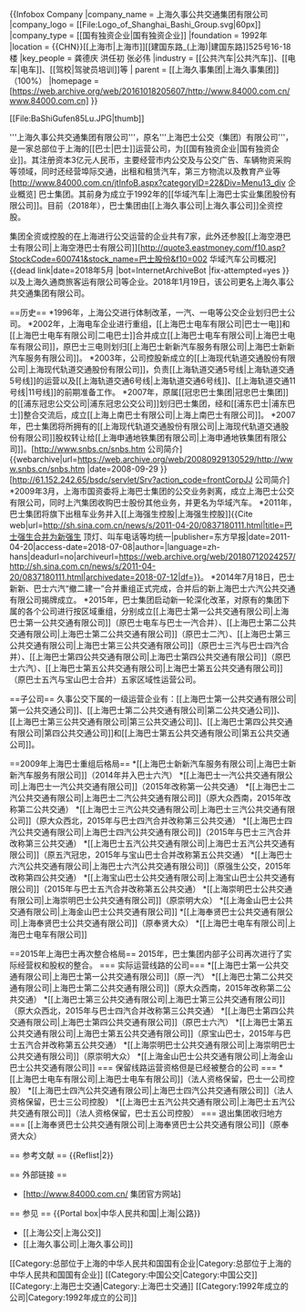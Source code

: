{{Infobox Company
  |company_name   = 上海久事公共交通集团有限公司
  |company_logo   = [[File:Logo_of_Shanghai_Bashi_Group.svg|60px]]
  |company_type = [[国有独资企业|国有独资企业]]
  |foundation = 1992年
  |location       = {{CHN}}[[上海市|上海市]][[建国东路_(上海)|建国东路]]525号16-18楼
  |key_people     = 龚德庆 洪任初 张必伟
  |industry       = [[公共汽车|公共汽车]]、[[电车|电车]]、[[驾校|驾驶员培训]]等
  | parent        = [[上海久事集团|上海久事集团]]（100%）
 |homepage =[https://web.archive.org/web/20161018205607/http://www.84000.com.cn/ www.84000.com.cn]
}}

[[File:BaShiGufen85Lu.JPG|thumb]]

'''上海久事公共交通集团有限公司'''，原名'''上海巴士公交（集团）有限公司'''，是一家总部位于上海的[[巴士|巴士]]运营公司，为[[国有独资企业|国有独资企业]]。其注册资本3亿元人民币，主要经营市内公交及与公交广告、车辆物资采购等领域，同时还经营埠际交通，出租和租赁汽车，第三方物流以及教育产业等<ref>[http://www.84000.com.cn/jtInfoB.aspx?categoryID=22&Div=Menu13_div 企业概览] 巴士集团</ref>。其前身为成立于1992年的[[华域汽车|上海巴士实业集团股份有限公司]]。目前（2018年），巴士集团由[[上海久事公司|上海久事公司]]全资控股。

集团全资或控股的在上海进行公交运营的企业共有7家，此外还参股[[上海空港巴士有限公司|上海空港巴士有限公司]]<ref>[http://quote3.eastmoney.com/f10.asp?StockCode=600741&stock_name=巴士股份&f10=002 华域汽车公司概况]{{dead link|date=2018年5月 |bot=InternetArchiveBot |fix-attempted=yes }}</ref>以及上海久通商旅客运有限公司等企业。2018年1月19日，该公司更名上海久事公共交通集团有限公司。

==历史==
*1996年，上海公交进行体制改革，一汽、一电等公交企业划归巴士公司。
*2002年，上海电车企业进行重组，[[上海巴士电车有限公司|巴士一电]]和[[上海巴士电车有限公司|二电巴士]]合并成立[[上海巴士电车有限公司|上海巴士电车有限公司]]，原巴士三电则划归[[上海巴士新新汽车服务有限公司|上海巴士新新汽车服务有限公司]]。
*2003年，公司控股新成立的[[上海现代轨道交通股份有限公司|上海现代轨道交通股份有限公司]]，负责[[上海轨道交通5号线|上海轨道交通5号线]]的运营以及[[上海轨道交通6号线|上海轨道交通6号线]]、[[上海轨道交通11号线|11号线]]的前期准备工作。
*2007年，原属[[冠忠巴士集团|冠忠巴士集团]]的[[浦东冠忠公交公司|浦东冠忠公交公司]]划归巴士集团，经和[[浦东巴士|浦东巴士]]整合交流后，成立[[上海上南巴士有限公司|上海上南巴士有限公司]]。
*2007年，巴士集团将所拥有的[[上海现代轨道交通股份有限公司|上海现代轨道交通股份有限公司]]股权转让给[[上海申通地铁集团有限公司|上海申通地铁集团有限公司]]。<ref>[http://www.snbs.cn/snbs.htm 公司简介] {{webarchive|url=https://web.archive.org/web/20080929130529/http://www.snbs.cn/snbs.htm |date=2008-09-29 }}</ref><ref>[http://61.152.242.65/bsdc/servlet/Srv?action_code=frontCorpJJ 公司简介]</ref>
*2009年3月，上海市国资委将上海巴士集团的公交业务剥离，成立上海巴士公交有限公司，同时上汽集团收购巴士股份其他业务，并更名为华域汽车。
*2011年，巴士集团将旗下出租车业务并入[[上海强生控股|上海强生控股]]<ref name=qsbs>{{Cite web|url=http://sh.sina.com.cn/news/s/2011-04-20/0837180111.html|title=巴士强生合并为新强生 顶灯、叫车电话等均统一|publisher=东方早报|date=2011-04-20|access-date=2018-07-08|author=|language=zh-hans|deadurl=no|archiveurl=https://web.archive.org/web/20180712024257/http://sh.sina.com.cn/news/s/2011-04-20/0837180111.html|archivedate=2018-07-12|df=}}</ref>。
*2014年7月18日，巴士新新、巴士六汽“撤二建一”合并重组正式完成，合并后的新上海巴士六汽公共交通有限公司揭牌成立。
*2015年，巴士集团启动新一轮深化改革，对原有的集团下属的各个公司进行按区域重组，分别成立[[上海巴士第一公共交通有限公司|上海巴士第一公共交通有限公司]]（原巴士电车与巴士一汽合并）、[[上海巴士第二公共交通有限公司|上海巴士第二公共交通有限公司]]（原巴士二汽）、[[上海巴士第三公共交通有限公司|上海巴士第三公共交通有限公司]]（原巴士三汽与巴士四汽合并）、[[上海巴士第四公共交通有限公司|上海巴士第四公共交通有限公司]]（原巴士六汽）、[[上海巴士第五公共交通有限公司|上海巴士第五公共交通有限公司]]（原巴士五汽与宝山巴士合并）五家区域性运营公司。

==子公司==
久事公交下属的一级运营企业有：[[上海巴士第一公共交通有限公司|第一公共交通公司]]、[[上海巴士第二公共交通有限公司|第二公共交通公司]]、[[上海巴士第三公共交通有限公司|第三公共交通公司]]、[[上海巴士第四公共交通有限公司|第四公共交通公司]]和[[上海巴士第五公共交通有限公司|第五公共交通公司]]。

==2009年上海巴士重组后格局==
*[[上海巴士新新汽车服务有限公司|上海巴士新新汽车服务有限公司]]（2014年并入巴士六汽）
*[[上海巴士一汽公共交通有限公司|上海巴士一汽公共交通有限公司]]（2015年改称第一公共交通）
*[[上海巴士二汽公共交通有限公司|上海巴士二汽公共交通有限公司]]（原大众西南，2015年改称第二公共交通）
*[[上海巴士三汽公共交通有限公司|上海巴士三汽公共交通有限公司]]（原大众西北，2015年与巴士四汽合并改称第三公共交通）
*[[上海巴士四汽公共交通有限公司|上海巴士四汽公共交通有限公司]]（2015年与巴士三汽合并改称第三公共交通）
*[[上海巴士五汽公共交通有限公司|上海巴士五汽公共交通有限公司]]（原五汽冠忠，2015年与宝山巴士合并改称第五公共交通）
*[[上海巴士六汽公共交通有限公司|上海巴士六汽公共交通有限公司]]（原强生公交，2015年改称第四公共交通）
*[[上海宝山巴士公共交通有限公司|上海宝山巴士公共交通有限公司]]（2015年与巴士五汽合并改称第五公共交通）
*[[上海崇明巴士公共交通有限公司|上海崇明巴士公共交通有限公司]]（原崇明大众）
*[[上海金山巴士公共交通有限公司|上海金山巴士公共交通有限公司]]
*[[上海奉贤巴士公共交通有限公司|上海奉贤巴士公共交通有限公司]]（原奉贤大众）
*[[上海巴士电车有限公司|上海巴士电车有限公司]]

==2015年上海巴士再次整合格局==
2015年，巴士集团内部子公司再次进行了实际经营权和股权的整合。
=== 实际运营线路的公司===
*[[上海巴士第一公共交通有限公司|上海巴士第一公共交通有限公司]]（原一汽）
*[[上海巴士第二公共交通有限公司|上海巴士第二公共交通有限公司]]（原大众西南，2015年改称第二公共交通）
*[[上海巴士第三公共交通有限公司|上海巴士第三公共交通有限公司]]（原大众西北，2015年与巴士四汽合并改称第三公共交通）
*[[上海巴士第四公共交通有限公司|上海巴士第四公共交通有限公司]]（原巴士六汽）
*[[上海巴士第五公共交通有限公司|上海巴士第五公共交通有限公司]]（原宝山巴士，2015年与巴士五汽合并改称第五公共交通）
*[[上海崇明巴士公共交通有限公司|上海崇明巴士公共交通有限公司]]（原崇明大众）
*[[上海金山巴士公共交通有限公司|上海金山巴士公共交通有限公司]]
=== 保留线路运营资格但是已经被整合的公司 ===
*[[上海巴士电车有限公司|上海巴士电车有限公司]]（法人资格保留，巴士一公司控股）
*[[上海巴士四汽公共交通有限公司|上海巴士四汽公共交通有限公司]]（法人资格保留，巴士三公司控股）
*[[上海巴士五汽公共交通有限公司|上海巴士五汽公共交通有限公司]]（法人资格保留，巴士五公司控股）
=== 退出集团收归地方 ===
[[上海奉贤巴士公共交通有限公司|上海奉贤巴士公共交通有限公司]]（原奉贤大众）

== 参考文献 ==
{{Reflist|2}}

== 外部链接 ==
* [http://www.84000.com.cn/ 集团官方网站]

== 参见 ==
{{Portal box|中华人民共和国|上海|公路}}
* [[上海公交|上海公交]]
* [[上海久事公司|上海久事公司]]

[[Category:总部位于上海的中华人民共和国国有企业|Category:总部位于上海的中华人民共和国国有企业]]
[[Category:中国公交|Category:中国公交]]
[[Category:上海巴士交通|Category:上海巴士交通]]
[[Category:1992年成立的公司|Category:1992年成立的公司]]